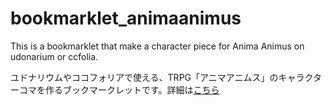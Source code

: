 # bookmarklet_animaanimus
This is a bookmarklet that make a character piece for Anima Animus on udonarium or ccfolia. 

ユドナリウムやココフォリアで使える、TRPG「アニマアニムス」のキャラクターコマを作るブックマークレットです。詳細は[こちら](https://hexacrown.net/TRPG/bookmarklet-animaanimus.html)
